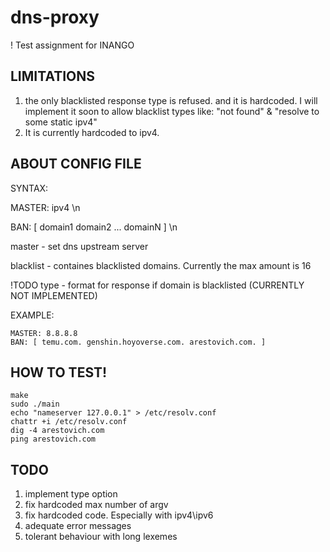 # dns-proxy
! Test assignment for INANGO

## LIMITATIONS
1) the only blacklisted response type is refused. and it is hardcoded. I will implement it soon to allow blacklist types like: "not found" & "resolve to some static ipv4"
2) It is currently hardcoded to ipv4.


## ABOUT CONFIG FILE

SYNTAX: 

MASTER: ipv4 \n

BAN: [ domain1 domain2 ... domainN ] \n


master - set dns upstream server

blacklist - containes blacklisted domains. Currently the max amount is 16

!TODO type - format for response if domain is blacklisted (CURRENTLY NOT IMPLEMENTED)

EXAMPLE:
```
MASTER: 8.8.8.8
BAN: [ temu.com. genshin.hoyoverse.com. arestovich.com. ]
```

## HOW TO TEST!
```
make
sudo ./main
echo "nameserver 127.0.0.1" > /etc/resolv.conf
chattr +i /etc/resolv.conf
dig -4 arestovich.com
ping arestovich.com
```

## TODO
1) implement type option
2) fix hardcoded max number of argv
3) fix hardcoded code. Especially with ipv4\ipv6
4) adequate error messages
5) tolerant behaviour with long lexemes